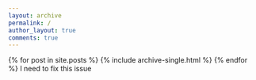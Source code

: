 ```yaml
---
layout: archive
permalink: /
author_layout: true
comments: true
---
```


{% for post in site.posts %}
  {% include archive-single.html %}
{% endfor %}
 I need to fix this issue
